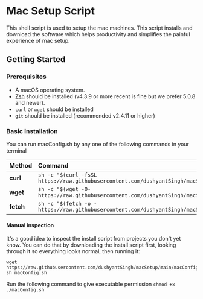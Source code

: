 # Mac Setup Script

This shell script is used to setup the mac machines.
This script installs and download the software which helps productivity and simplifies the painful experience of mac setup.

## Getting Started

### Prerequisites

-  A macOS operating system.
-  [Zsh](https://www.zsh.org) should be installed (v4.3.9 or more recent is fine but we prefer 5.0.8 and newer).
-  `curl` or `wget` should be installed
-  `git` should be installed (recommended v2.4.11 or higher)

### Basic Installation

You can run macConfig.sh by any one of the following commands in your terminal

| Method    | Command                                                                                           |
|:----------|:--------------------------------------------------------------------------------------------------|
| **curl**  | `sh -c "$(curl -fsSL https://raw.githubusercontent.com/dushyantSingh/macSetup/main/macConfig.sh)"` |
| **wget**  | `sh -c "$(wget -O- https://raw.githubusercontent.com/dushyantSingh/macSetup/main/macConfig.sh)"`   |
| **fetch** | `sh -c "$(fetch -o - https://raw.githubusercontent.com/dushyantSingh/macSetup/main/macConfig.sh)"` |

#### Manual inspection

It's a good idea to inspect the install script from projects you don't yet know. You can do
that by downloading the install script first, looking through it so everything looks normal,
then running it:

```shell
wget https://raw.githubusercontent.com/dushyantSingh/macSetup/main/macConfig.sh
sh macConfig.sh
```
Run the following command to give executable permission
```chmod +x ./macConfig.sh```
